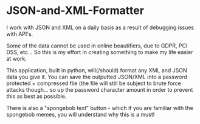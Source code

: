 # JSON-and-XML-Formatter

I work with JSON and XML on a daily basis as a result of debugging issues with API's.

Some of the data cannot be used in online beautifiers, due to GDPR, PCI DSS, etc... 
So this is my effort in creating something to make my life easier at work.

This application, built in python, will(/should) format any XML and JSON data you give it.
You can save the outputted JSON/XML into a password protected + compressed file (the file will still be subject to brute force attacks though... so up the password character amount in order to prevent this as best as possible.

There is also a "spongebob text" button - which if you are familiar with the spongebob memes, you will understand why this is a must!

